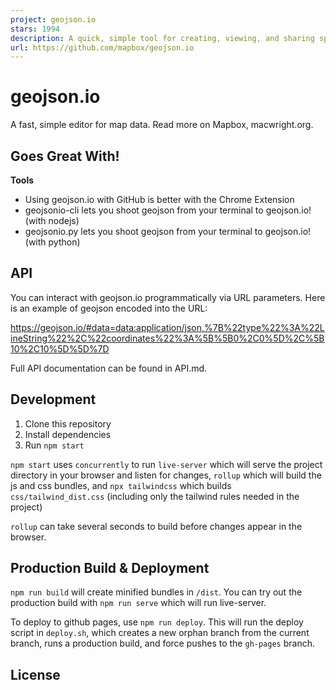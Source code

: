 ```yaml
---
project: geojson.io
stars: 1994
description: A quick, simple tool for creating, viewing, and sharing spatial data
url: https://github.com/mapbox/geojson.io
---
```


geojson.io
==========

A fast, simple editor for map data. Read more on Mapbox, macwright.org.

Goes Great With!
----------------

**Tools**

-   Using geojson.io with GitHub is better with the Chrome Extension
-   geojsonio-cli lets you shoot geojson from your terminal to geojson.io! (with nodejs)
-   geojsonio.py lets you shoot geojson from your terminal to geojson.io! (with python)

API
---

You can interact with geojson.io programmatically via URL parameters. Here is an example of geojson encoded into the URL:

https://geojson.io/#data=data:application/json,%7B%22type%22%3A%22LineString%22%2C%22coordinates%22%3A%5B%5B0%2C0%5D%2C%5B10%2C10%5D%5D%7D

Full API documentation can be found in API.md.

Development
-----------

1.  Clone this repository
2.  Install dependencies
3.  Run `npm start`

`npm start` uses `concurrently` to run `live-server` which will serve the project directory in your browser and listen for changes, `rollup` which will build the js and css bundles, and `npx tailwindcss` which builds `css/tailwind_dist.css` (including only the tailwind rules needed in the project)

`rollup` can take several seconds to build before changes appear in the browser.

Production Build & Deployment
-----------------------------

`npm run build` will create minified bundles in `/dist`. You can try out the production build with `npm run serve` which will run live-server.

To deploy to github pages, use `npm run deploy`. This will run the deploy script in `deploy.sh`, which creates a new orphan branch from the current branch, runs a production build, and force pushes to the `gh-pages` branch.

License
-------
